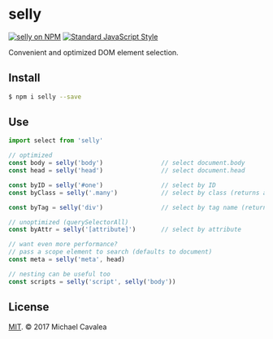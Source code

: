 # selly

[![selly on NPM](https://img.shields.io/npm/v/selly.svg?style=flat-square)](https://www.npmjs.com/package/selly) [![Standard JavaScript Style](https://img.shields.io/badge/code_style-standard-brightgreen.svg?style=flat-square)](http://standardjs.com/)

Convenient and optimized DOM element selection.

## Install

```sh
$ npm i selly --save
```

## Use

```javascript
import select from 'selly'

// optimized
const body = selly('body')                // select document.body
const head = selly('head')                // select document.head

const byID = selly('#one')                // select by ID
const byClass = selly('.many')            // select by class (returns an Array)

const byTag = selly('div')                // select by tag name (returns an Array)

// unoptimized (querySelectorAll)
const byAttr = selly('[attribute]')       // select by attribute

// want even more performance?
// pass a scope element to search (defaults to document)
const meta = selly('meta', head)

// nesting can be useful too
const scripts = selly('script', selly('body'))
```

## License

[MIT](https://opensource.org/licenses/MIT). © 2017 Michael Cavalea
